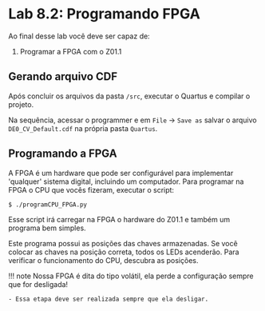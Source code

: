 # Lab 8.2: Programando FPGA

Ao final desse lab você deve ser capaz de:

1. Programar a FPGA com o Z01.1

## Gerando arquivo CDF

Após concluir os arquivos da pasta `/src`, executar o Quartus e compilar o projeto.

Na sequência, acessar o programmer e em `File` -> `Save as` salvar o arquivo `DE0_CV_Default.cdf` na própria pasta  `Quartus`.

## Programando a FPGA

A FPGA é um hardware que pode ser configurável para implementar 'qualquer' sistema digital, incluindo um computador. Para programar na FPGA o CPU que vocês fizeram, executar o script:

``` bash
$ ./programCPU_FPGA.py
```

Esse script irá carregar na FPGA o hardware do Z01.1 e também um programa bem simples.

Este programa possui as posições das chaves armazenadas. Se você colocar as chaves na posição correta, todos os LEDs acenderão. Para verificar o funcionamento do CPU, descubra as posições.

!!! note
    Nossa FPGA é dita do tipo volátil, ela perde a configuração sempre que for desligada! 
    
    - Essa etapa deve ser realizada sempre que ela desligar.
